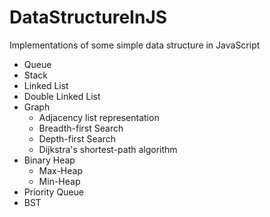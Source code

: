 DataStructureInJS
=================

Implementations of some simple data structure in JavaScript

- Queue
- Stack
- Linked List
- Double Linked List
- Graph
  - Adjacency list representation
  - Breadth-first Search
  - Depth-first Search
  - Dijkstra's shortest-path algorithm
- Binary Heap
  - Max-Heap
  - Min-Heap
- Priority Queue
- BST
